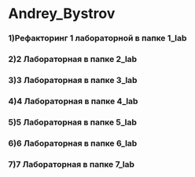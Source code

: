 # Andrey_Bystrov
### 1)Рефакторинг 1 лабораторной в папке 1_lab
### 2)2 Лабораторная в папке 2_lab
### 3)3 Лабораторная в папке 3_lab
### 4)4 Лабораторная в папке 4_lab
### 5)5 Лабораторная в папке 5_lab
### 6)6 Лабораторная в папке 6_lab
### 7)7 Лабораторная в папке 7_lab

